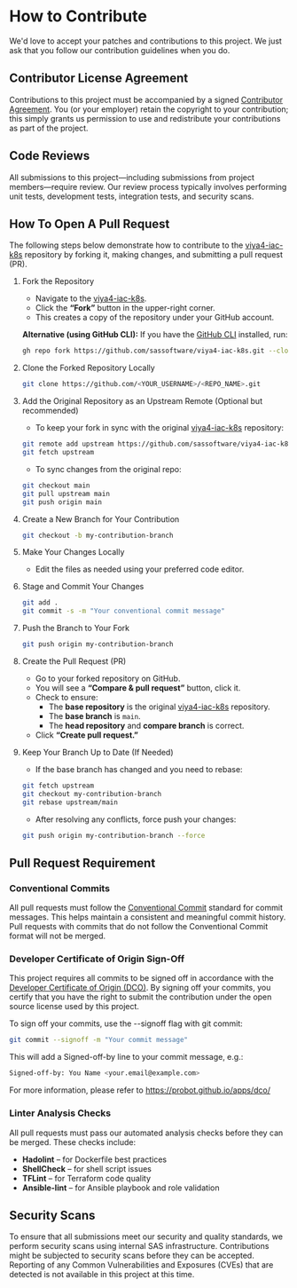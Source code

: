 # How to Contribute
We'd love to accept your patches and contributions to this project.
We just ask that you follow our contribution guidelines when you do.

## Contributor License Agreement
Contributions to this project must be accompanied by a signed [Contributor Agreement](ContributorAgreement.txt).
You (or your employer) retain the copyright to your contribution; this simply grants us permission to use and redistribute your contributions as part of the project.

## Code Reviews
All submissions to this project—including submissions from project members—require
review. Our review process typically involves performing unit tests, development
tests, integration tests, and security scans.

## How To Open A Pull Request

The following steps below demonstrate how to contribute to the [viya4-iac-k8s](https://github.com/sassoftware/viya4-iac-k8s)
repository by forking it, making changes, and submitting a pull request (PR).

1. Fork the Repository

    - Navigate to the [viya4-iac-k8s](https://github.com/sassoftware/viya4-iac-k8s).
    - Click the **“Fork”** button in the upper-right corner.
    - This creates a copy of the repository under your GitHub account.

    **Alternative (using GitHub CLI):**
    If you have the [GitHub CLI](https://cli.github.com/) installed, run:

    ```bash
    gh repo fork https://github.com/sassoftware/viya4-iac-k8s.git --clone
    ```

2. Clone the Forked Repository Locally

     ```bash
    git clone https://github.com/<YOUR_USERNAME>/<REPO_NAME>.git
    ```

3. Add the Original Repository as an Upstream Remote (Optional but recommended)

    - To keep your fork in sync with the original [viya4-iac-k8s](https://github.com/sassoftware/viya4-iac-k8s)
    repository:

    ```bash
    git remote add upstream https://github.com/sassoftware/viya4-iac-k8s.git
    git fetch upstream
    ```

    - To sync changes from the original repo:

    ```bash
    git checkout main
    git pull upstream main
    git push origin main
    ```

4. Create a New Branch for Your Contribution

    ```bash
    git checkout -b my-contribution-branch
    ```

5. Make Your Changes Locally

    - Edit the files as needed using your preferred code editor.

6. Stage and Commit Your Changes

    ```bash
    git add .
    git commit -s -m "Your conventional commit message"
    ```

7. Push the Branch to Your Fork

    ```bash
    git push origin my-contribution-branch
    ```

8. Create the Pull Request (PR)

    - Go to your forked repository on GitHub.
    - You will see a **“Compare & pull request”** button, click it.
    - Check to ensure:
        - The **base repository** is the original [viya4-iac-k8s](https://github.com/sassoftware/viya4-iac-k8s)
        repository.
        - The **base branch** is `main`.
        - The **head repository** and **compare branch** is correct.
    - Click **“Create pull request.”**

9. Keep Your Branch Up to Date (If Needed)

    - If the base branch has changed and you need to rebase:

    ```bash
    git fetch upstream
    git checkout my-contribution-branch
    git rebase upstream/main
    ```

    - After resolving any conflicts, force push your changes:

    ```bash
    git push origin my-contribution-branch --force
    ```

## Pull Request Requirement

### Conventional Commits
All pull requests must follow the [Conventional Commit](https://www.conventionalcommits.org/en/v1.0.0/)
standard for commit messages. This helps maintain a consistent and meaningful
commit history. Pull requests with commits that do not follow the Conventional
Commit format will not be merged.

### Developer Certificate of Origin Sign-Off
This project requires all commits to be signed off in accordance with the [Developer Certificate of Origin (DCO)](https://developercertificate.org/).
By signing off your commits, you certify that you have the right to submit the
contribution under the open source license used by this project.

To sign off your commits, use the --signoff flag with git commit:

```bash
git commit --signoff -m "Your commit message"
```

This will add a Signed-off-by line to your commit message, e.g.:

```bash
Signed-off-by: You Name <your.email@example.com>
```

For more information, please refer to https://probot.github.io/apps/dco/

### Linter Analysis Checks
All pull requests must pass our automated analysis checks before they can be
merged. These checks include:

- **Hadolint** – for Dockerfile best practices
- **ShellCheck** – for shell script issues
- **TFLint** – for Terraform code quality
- **Ansible-lint** – for Ansible playbook and role validation

## Security Scans
To ensure that all submissions meet our security and quality standards, we perform
security scans using internal SAS infrastructure. Contributions might be subjected
to security scans before they can be accepted. Reporting of any Common Vulnerabilities
and Exposures (CVEs) that are detected is not available in this project at this
time.
